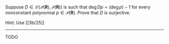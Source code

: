 Suppose $D \in \mathcal L(\mathcal P(\mathbf R), \mathcal P(\mathbf R))$ is such that $\deg Dp = (\deg p) - 1$ for every nonconstant polynomial $p \in \mathcal P(\mathbf R)$. Prove that $D$ is surjective.

Hint: Use [[3b/25]]

---

TODO